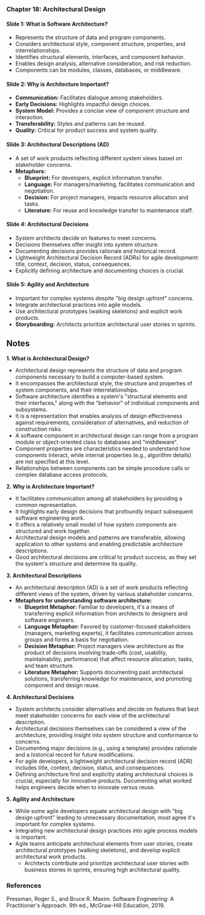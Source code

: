 ### Chapter 18: Architectural Design

#### Slide 1: What is Software Architecture?

* Represents the structure of data and program components.
* Considers architectural style, component structure, properties, and interrelationships.
* Identifies structural elements, interfaces, and component behavior.
* Enables design analysis, alternative consideration, and risk reduction.
* Components can be modules, classes, databases, or middleware.

#### Slide 2: Why is Architecture Important?

* **Communication:** Facilitates dialogue among stakeholders.
* **Early Decisions:** Highlights impactful design choices.
* **System Model:** Provides a concise view of component structure and interaction.
* **Transferability:** Styles and patterns can be reused.
* **Quality:** Critical for product success and system quality.

#### Slide 3: Architectural Descriptions (AD)

* A set of work products reflecting different system views based on stakeholder concerns.
* **Metaphors:**
    * **Blueprint:** For developers, explicit information transfer.
    * **Language:** For managers/marketing, facilitates communication and negotiation.
    * **Decision:** For project managers, impacts resource allocation and tasks.
    * **Literature:** For reuse and knowledge transfer to maintenance staff.

#### Slide 4: Architectural Decisions

* System architects decide on features to meet concerns.
* Decisions themselves offer insight into system structure.
* Documenting decisions provides rationale and historical record.
* Lightweight Architectural Decision Record (ADRs) for agile development: title, context, decision, status, consequences.
* Explicitly defining architecture and documenting choices is crucial.

#### Slide 5: Agility and Architecture

* Important for complex systems despite "big design upfront" concerns.
* Integrate architectural practices into agile models.
* Use architectural prototypes (walking skeletons) and explicit work products.
* **Storyboarding:** Architects prioritize architectural user stories in sprints.


## Notes

**1. What is Architectural Design?**
* Architectural design represents the structure of data and program components necessary to build a computer-based system.
* It encompasses the architectural style, the structure and properties of system components, and their interrelationships.
* Software architecture identifies a system's "structural elements and their interfaces," along with the "behavior" of individual components and subsystems.
* It is a representation that enables analysis of design effectiveness against requirements, consideration of alternatives, and reduction of construction risks.
* A software component in architectural design can range from a program module or object-oriented class to databases and "middleware".
* Component properties are characteristics needed to understand how components interact, while internal properties (e.g., algorithm details) are not specified at this level.
* Relationships between components can be simple procedure calls or complex database access protocols.

**2. Why is Architecture Important?**
* It facilitates communication among all stakeholders by providing a common representation.
* It highlights early design decisions that profoundly impact subsequent software engineering work.
* It offers a relatively small model of how system components are structured and work together.
* Architectural design models and patterns are transferable, allowing application to other systems and enabling predictable architecture descriptions.
* Good architectural decisions are critical to product success, as they set the system's structure and determine its quality.

**3. Architectural Descriptions**
* An architectural description (AD) is a set of work products reflecting different views of the system, driven by various stakeholder concerns.
* **Metaphors for understanding software architecture:**
    * **Blueprint Metaphor:** Familiar to developers, it's a means of transferring explicit information from architects to designers and software engineers.
    * **Language Metaphor:** Favored by customer-focused stakeholders (managers, marketing experts), it facilitates communication across groups and forms a basis for negotiation.
    * **Decision Metaphor:** Project managers view architecture as the product of decisions involving trade-offs (cost, usability, maintainability, performance) that affect resource allocation, tasks, and team structure.
    * **Literature Metaphor:** Supports documenting past architectural solutions, transferring knowledge for maintenance, and promoting component and design reuse.

**4. Architectural Decisions**
* System architects consider alternatives and decide on features that best meet stakeholder concerns for each view of the architectural description.
* Architectural decisions themselves can be considered a view of the architecture, providing insight into system structure and conformance to concerns.
* Documenting major decisions (e.g., using a template) provides rationale and a historical record for future modifications.
* For agile developers, a lightweight architectural decision record (ADR) includes title, context, decision, status, and consequences.
* Defining architecture first and explicitly stating architectural choices is crucial, especially for innovative products. Documenting what worked helps engineers decide when to innovate versus reuse.

**5. Agility and Architecture**
* While some agile developers equate architectural design with "big design upfront" leading to unnecessary documentation, most agree it's important for complex systems.
* Integrating new architectural design practices into agile process models is important.
* Agile teams anticipate architectural elements from user stories, create architectural prototypes (walking skeletons), and develop explicit architectural work products.
  * Architects contribute and prioritize architectural user stories with business stories in sprints, ensuring high architectural quality.

### References
Pressman, Roger S., and Bruce R. Maxim. Software Engineering: A Practitioner's Approach. 9th ed., McGraw-Hill Education, 2019.


